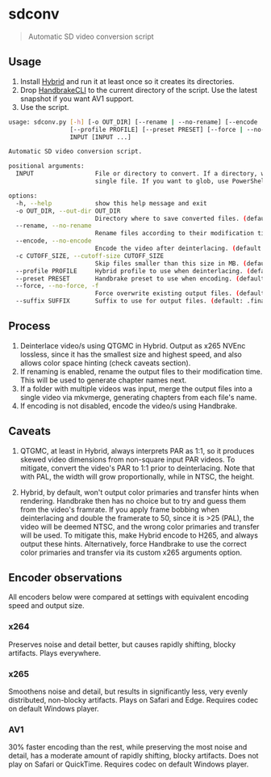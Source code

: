 # sdconv

> Automatic SD video conversion script

## Usage

1. Install [Hybrid](https://www.selur.de/downloads) and run it at least once so it creates its directories.
2. Drop [HandbrakeCLI](https://github.com/HandBrake/handbrake-snapshots/releases/tag/win) to the current directory of the script. Use the latest snapshot if you want AV1 support.
3. Use the script.

```bash
usage: sdconv.py [-h] [-o OUT_DIR] [--rename | --no-rename] [--encode | --no-encode] [-c CUTOFF_SIZE]
                 [--profile PROFILE] [--preset PRESET] [--force | --no-force | -f] [--suffix SUFFIX]
                 INPUT [INPUT ...]

Automatic SD video conversion script.

positional arguments:
  INPUT                 File or directory to convert. If a directory, will merge all files inside as chapters of a
                        single file. If you want to glob, use PowerShell: '(Get-Item E:\*)'.

options:
  -h, --help            show this help message and exit
  -o OUT_DIR, --out-dir OUT_DIR
                        Directory where to save converted files. (default: .)
  --rename, --no-rename
                        Rename files according to their modification timestamp. (default: False)
  --encode, --no-encode
                        Encode the video after deinterlacing. (default: True)
  -c CUTOFF_SIZE, --cutoff-size CUTOFF_SIZE
                        Skip files smaller than this size in MB. (default: 5)
  --profile PROFILE     Hybrid profile to use when deinterlacing. (default: profiles/pal.xml)
  --preset PRESET       Handbrake preset to use when encoding. (default: presets/x265.json)
  --force, --no-force, -f
                        Force overwrite existing output files. (default: False)
  --suffix SUFFIX       Suffix to use for output files. (default: .final.mp4)
```

## Process

1. Deinterlace video/s using QTGMC in Hybrid. Output as x265 NVEnc lossless, since it has the smallest size and highest speed, and also allows color space hinting (check caveats section).
2. If renaming is enabled, rename the output files to their modification time. This will be used to generate chapter names next.
3. If a folder with multiple videos was input, merge the output files into a single video via mkvmerge, generating chapters from each file's name.
4. If encoding is not disabled, encode the video/s using Handbrake.

## Caveats

1. QTGMC, at least in Hybrid, always interprets PAR as 1:1, so it produces skewed video dimensions from non-square input PAR videos. To mitigate, convert the video's PAR to 1:1 prior to deinterlacing. Note that with PAL, the width will grow proportionally, while in NTSC, the height.

2. Hybrid, by default, won't output color primaries and transfer hints when rendering. Handbrake then has no choice but to try and guess them from the video's framrate. If you apply frame bobbing when deinterlacing and double the framerate to 50, since it is >25 (PAL), the video will be deemed NTSC, and the wrong color primaries and transfer will be used. To mitigate this, make Hybrid encode to H265, and always output these hints. Alternatively, force Handbrake to use the correct color primaries and transfer via its custom x265 arguments option.

## Encoder observations

All encoders below were compared at settings with equivalent encoding speed and output size.

### x264

Preserves noise and detail better, but causes rapidly shifting, blocky artifacts. Plays everywhere.

### x265

Smoothens noise and detail, but results in significantly less, very evenly distributed, non-blocky artifacts. Plays on Safari and Edge. Requires codec on default Windows player.

### AV1

30% faster encoding than the rest, while preserving the most noise and detail, has a moderate amount of rapidly shifting, blocky artifacts. Does not play on Safari or QuickTime. Requires codec on default Windows player.
